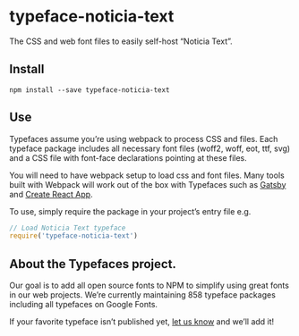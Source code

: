 
# typeface-noticia-text

The CSS and web font files to easily self-host “Noticia Text”.

## Install

`npm install --save typeface-noticia-text`

## Use

Typefaces assume you’re using webpack to process CSS and files. Each typeface
package includes all necessary font files (woff2, woff, eot, ttf, svg) and
a CSS file with font-face declarations pointing at these files.

You will need to have webpack setup to load css and font files. Many tools built
with Webpack will work out of the box with Typefaces such as [Gatsby](https://github.com/gatsbyjs/gatsby)
and [Create React App](https://github.com/facebookincubator/create-react-app).

To use, simply require the package in your project’s entry file e.g.

```javascript
// Load Noticia Text typeface
require('typeface-noticia-text')
```

## About the Typefaces project.

Our goal is to add all open source fonts to NPM to simplify using great fonts in
our web projects. We’re currently maintaining 858 typeface packages
including all typefaces on Google Fonts.

If your favorite typeface isn’t published yet, [let us know](https://github.com/KyleAMathews/typefaces)
and we’ll add it!
